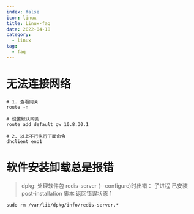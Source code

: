 ```yaml
---
index: false
icon: linux
title: Linux-faq
date: 2022-04-18
category:
  - linux
tag:
  - faq
---
```


# 无法连接网络
```shell
# 1. 查看网关
route -n

# 设置默认网关
route add default gw 10.8.30.1

# 2. 以上不行执行下面命令
dhclient eno1
```



# 软件安装卸载总是报错

> dpkg: 处理软件包 redis-server (--configure)时出错： 子进程 已安装 post-installation 脚本 返回错误状态 1

```shell
sudo rm /var/lib/dpkg/info/redis-server.*
```

